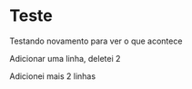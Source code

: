 # Teste

Testando novamento para ver o que acontece



Adicionar uma linha, deletei 2

Adicionei mais 2 linhas
